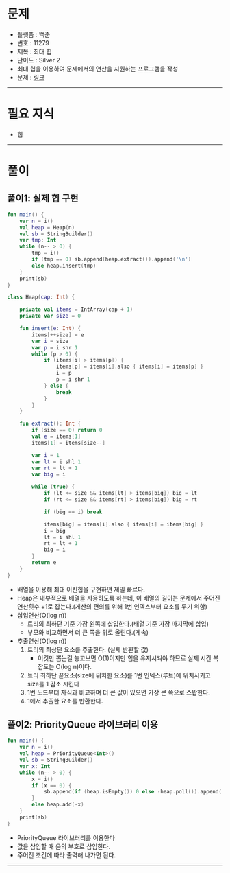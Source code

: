# 문제
- 플랫폼 : 백준
- 번호 : 11279
- 제목 : 최대 힙
- 난이도 : Silver 2
- 최대 힙을 이용하여 문제에서의 연산을 지원하는 프로그램을 작성
- 문제 : <a href="https://www.acmicpc.net/problem/11279" target="_blank">링크</a>

---

# 필요 지식
- 힙

---

# 풀이

## 풀이1: 실제 힙 구현
```kotlin
fun main() {
    var n = i()
    val heap = Heap(n)
    val sb = StringBuilder()
    var tmp: Int
    while (n-- > 0) {
        tmp = i()
        if (tmp == 0) sb.append(heap.extract()).append('\n')
        else heap.insert(tmp)
    }
    print(sb)
}

class Heap(cap: Int) {

    private val items = IntArray(cap + 1)
    private var size = 0

    fun insert(e: Int) {
        items[++size] = e
        var i = size
        var p = i shr 1
        while (p > 0) {
            if (items[i] > items[p]) {
                items[p] = items[i].also { items[i] = items[p] }
                i = p
                p = i shr 1
            } else {
                break
            }
        }
    }

    fun extract(): Int {
        if (size == 0) return 0
        val e = items[1]
        items[1] = items[size--]

        var i = 1
        var lt = i shl 1
        var rt = lt + 1
        var big = i

        while (true) {
            if (lt <= size && items[lt] > items[big]) big = lt
            if (rt <= size && items[rt] > items[big]) big = rt

            if (big == i) break

            items[big] = items[i].also { items[i] = items[big] }
            i = big
            lt = i shl 1
            rt = lt + 1
            big = i
        }
        return e
    }
}
```
- 배열을 이용해 최대 이진힙을 구현하면 제일 빠르다.
- Heap은 내부적으로 배열을 사용하도록 하는데, 이 배열의 길이는 문제에서 주어진 연산횟수 +1로 잡는다.(게산의 편의를 위해 1번 인덱스부터 요소를 두기 위함)
- 삽입연산(O(log n))
  - 트리의 최하단 기준 가장 왼쪽에 삽입한다.(배열 기준 가장 마지막에 삽입)
  - 부모와 비교하면서 더 큰 쪽을 위로 올린다.(계속)
- 추출연산(O(log n))
  1. 트리의 최상단 요소를 추출한다. (실제 반환할 값)
     - 이것만 뽑는걸 놓고보면 O(1)이지만 힙을 유지시켜야 하므로 실제 시간 복잡도는 O(log n)이다.
  2. 트리 최하단 끝요소(size에 위치한 요소)를 1번 인덱스(루트)에 위치시키고 size를 1 감소 시킨다 
  3. 1번 노드부터 자식과 비교하며 더 큰 값이 있으면 가장 큰 쪽으로 스왑한다.
  4. 1에서 추출한 요소를 반환한다.

## 풀이2: PriorityQueue 라이브러리 이용
```kotlin
fun main() {
    var n = i()
    val heap = PriorityQueue<Int>()
    val sb = StringBuilder()
    var x: Int
    while (n-- > 0) {
        x = i()
        if (x == 0) {
            sb.append(if (heap.isEmpty()) 0 else -heap.poll()).append('\n')
        }
        else heap.add(-x)
    }
    print(sb)
}
```
- PriorityQueue 라이브러리를 이용한다
- 값을 삽입할 때 음의 부호로 삽입한다.
- 주어진 조건에 따라 출력해 나가면 된다.

---
